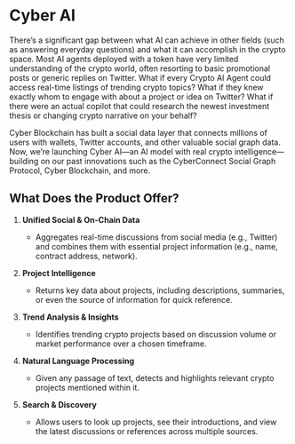 # Cyber AI

There’s a significant gap between what AI can achieve in other fields (such as answering everyday questions) and what it can accomplish in the crypto space. Most AI agents deployed with a token have very limited understanding of the crypto world, often resorting to basic promotional posts or generic replies on Twitter. What if every Crypto AI Agent could access real-time listings of trending crypto topics? What if they knew exactly whom to engage with about a project or idea on Twitter? What if there were an actual copilot that could research the newest investment thesis or changing crypto narrative on your behalf?

Cyber Blockchain has built a social data layer that connects millions of users with wallets, Twitter accounts, and other valuable social graph data. Now, we’re launching Cyber AI—an AI model with real crypto intelligence—building on our past innovations such as the CyberConnect Social Graph Protocol, Cyber Blockchain, and more.

## What Does the Product Offer?

1. **Unified Social & On-Chain Data**

   - Aggregates real-time discussions from social media (e.g., Twitter) and combines them with essential project information (e.g., name, contract address, network).

2. **Project Intelligence**

   - Returns key data about projects, including descriptions, summaries, or even the source of information for quick reference.

3. **Trend Analysis & Insights**

   - Identifies trending crypto projects based on discussion volume or market performance over a chosen timeframe.

4. **Natural Language Processing**

   - Given any passage of text, detects and highlights relevant crypto projects mentioned within it.

5. **Search & Discovery**
   - Allows users to look up projects, see their introductions, and view the latest discussions or references across multiple sources.
